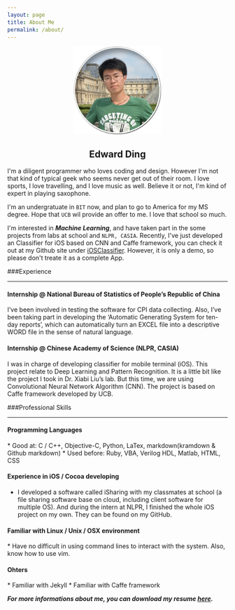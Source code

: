 ```yaml
---
layout: page
title: About Me
permalink: /about/
---
```


<div style="text-align:center">
	<img src="/assets/avatar_frame500.png" alt="avatar_frame" width = "200" height = "200"/>
	<h2> Edward Ding </h2>
</div>


I'm a diligent programmer who loves coding and design. However I'm not that kind of typical geek who seems never get out of their room. I love sports, I love travelling, and I love music as well. Believe it or not, I'm kind of expert in playing saxophone. 

I'm an undergratuate in `BIT` now, and plan to go to America for my MS degree. Hope that `UCB` wil provide an offer to me. I love that school so much.

I'm interested in ***Machine Learning***, and have taken part in the some projects from labs at school and `NLPR, CASIA`. Recently, I've just developed an Classifier for iOS based on CNN and Caffe framework, you can check it out at my Github site under [iOSClassifier](https://github.com/EdwardDing/iOSClassifier). However, it is only a demo, so please don't treate it as a complete App.

###Experience

----------------

<h4>Internship @ National Bureau of Statistics of People’s Republic of China</h4>
I’ve been involved in testing the software for CPI data collecting. Also, I’ve been taking part in developing the ‘Automatic Generating System for ten-day reports’, which can automatically turn an EXCEL file into a descriptive WORD file in the sense of natural language.

<h4>Internship @ Chinese Academy of Science (NLPR, CASIA)</h4>

I was in charge of developing classifier for mobile terminal (iOS). This project relate to Deep Learning and Pattern Recognition. It is a little bit like the project I took in Dr. Xiabi Liu’s lab. But this time, we are using Convolutional Neural Network Algorithm (CNN). The project is based on Caffe framework developed by UCB.

###Professional Skills

------------------

<h4>Programming Languages</h4>
* Good at: C / C++, Objective-C, Python, LaTex, markdown(kramdown & Github markdown)
* Used before: Ruby, VBA, Verilog HDL, Matlab, HTML, CSS

<h4>Experience in iOS / Cocoa developing</h4>

* I developed a software called iSharing with my classmates at school (a file sharing software base on cloud, including client software for multiple OS). And during the intern at NLPR, I finished the whole iOS project on my own. They can be found on my GitHub.

<h4>Familiar with Linux / Unix / OSX environment </h4>
* Have no difficult in using command lines to interact with the system. Also, know how to use vim.

<h4>Ohters</h4>
* Familiar with Jekyll
* Familiar with Caffe framework


***For more informations about me, you can download my resume [here](/assets/resume.pdf).*** 